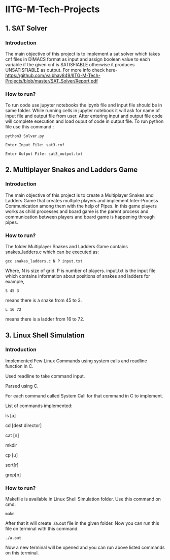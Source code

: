 # IITG-M-Tech-Projects
## 1. SAT Solver
### Introduction
The main objective of this project is to implement a sat solver which takes cnf files in DIMACS format as input and assign boolean value to each variable if the given cnf is SATISFIABLE otherwise it produces UNSATISFIABLE as output.  For more info check here-
https://github.com/vaibhav849/IITG-M-Tech-Projects/blob/master/SAT_Solver/Report.pdf
### How to run?
To run code use jupyter notebooks the ipynb file and input file should be in same folder. While running cells in jupyter notebook it will ask for name of input file and output file from user. After entering input and output file code will complete execution and load ouput of code in output file.
To run python file use this command :

```python3 Solver.py```

```Enter Input File: sat3.cnf```

```Enter Output File: sat3_output.txt```

## 2. Multiplayer Snakes and Ladders Game
### Introduction
The main objective of this project is to create a Multiplayer Snakes and Ladders Game that creates multiple players  and implement Inter-Process Communication among them with the help of Pipes. In this game players works as child processes and board game is the parent process and communication between players and board game is happening through pipes. 
### How to run?
The folder Multiplayer Snakes and Ladders Game contains snakes_ladders.c which can be executed as:

```gcc snakes_ladders.c N P input.txt```

Where,
N is size of grid.
P is number of players.
input.txt is the input file which contains information about positions of snakes and ladders for example,

```S 45 3```

means there is a snake from 45 to 3.

```L 16 72```

means there is a ladder from 16 to 72.
## 3. Linux Shell Simulation
### Introduction
Implemented Few Linux Commands using system calls and readline function in C.

Used readline to take command input.

Parsed using C.

For each command called System Call for that command in C to implement.

List of commands implemented:

ls [a]

cd [dest director]

cat [n]

mkdir

cp [u]

sort[r]

grep[n]

### How to run?
Makefile is available in Linux Shell Simulation folder. Use this command on cmd.

```make```

After that it will create ./a.out file in the given folder. Now you can run this file on terminal with this command.

```./a.out```

Now a new terminal will be opened and you can run above listed commands on this terminal.
